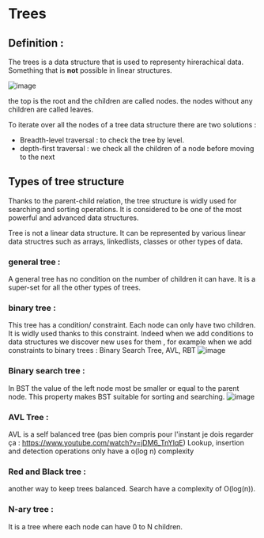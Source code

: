 # Trees

## Definition : 
The trees is a data structure that is used to representy hirerachical data. Something that is **not** possible in linear structures. 

![image](https://user-images.githubusercontent.com/42012627/181175846-b7210566-a44f-469a-9d2c-32d9737475b8.png)

the top is the root and the children are called nodes. the nodes without any children are called leaves. 

To iterate over all the nodes of a tree data structure there are two solutions : 
* Breadth-level traversal : to check the tree by level.
* depth-first traversal : we check all the children of a node before moving to the next 

## Types of tree structure 

Thanks to the parent-child relation, the tree structure is widly used for searching and sorting operations. It is considered to be one of the most powerful and advanced data structures. 

Tree is not a linear data structure. It can be represented by various linear data structres such as arrays, linkedlists, classes or other types of data. 

### general tree : 
A general tree has no condition on the number of children it can have. It is a super-set for all the other types of trees. 

### binary tree : 
This tree has a condition/ constraint. Each node can only have two children. It is widly used thanks to this constraint. Indeed when we add conditions to data structures we discover new uses for them , for example when we add constraints to binary trees : Binary Search Tree, AVL, RBT 
![image](https://user-images.githubusercontent.com/42012627/181180432-05cd114b-9ce5-4334-8f38-e19a4d05debb.png)

### Binary search tree : 
In BST the value of the left node most be smaller or equal to the parent node. This property makes BST suitable for sorting and searching. 
![image](https://user-images.githubusercontent.com/42012627/181180821-d013152b-e890-41fd-b930-554cbcb5ff18.png)

### AVL Tree : 
AVL is a self balanced tree (pas bien compris pour l'instant je dois regarder ça : https://www.youtube.com/watch?v=jDM6_TnYIqE)
Lookup, insertion and detection operations only have a o(log n) complexity 

### Red and Black tree : 
another way to keep trees balanced. Search have a complexity of O(log(n)).

### N-ary tree :
It is a tree where each node can have 0 to N children. 




